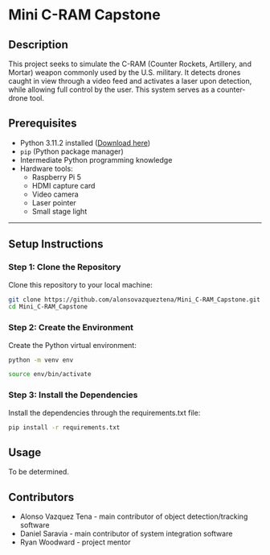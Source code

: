 # Mini C-RAM Capstone

## Description
This project seeks to simulate the C-RAM (Counter Rockets, Artillery, and Mortar) weapon commonly used by the U.S. military. It detects drones caught in view through a video feed and activates a laser upon detection, while allowing full control by the user. This system serves as a counter-drone tool.

## Prerequisites
- Python 3.11.2 installed ([Download here](https://www.python.org/downloads/release/python-3112/))
- `pip` (Python package manager)
- Intermediate Python programming knowledge
- Hardware tools:
    - Raspberry Pi 5
    - HDMI capture card
    - Video camera
    - Laser pointer
    - Small stage light
---

## Setup Instructions

### Step 1: Clone the Repository
Clone this repository to your local machine:
```bash
git clone https://github.com/alonsovazqueztena/Mini_C-RAM_Capstone.git
cd Mini_C-RAM_Capstone
```

### Step 2: Create the Environment
Create the Python virtual environment:
```bash
python -m venv env

source env/bin/activate
```

### Step 3: Install the Dependencies
Install the dependencies through the requirements.txt file:
```bash
pip install -r requirements.txt
```

## Usage
To be determined.

## Contributors
- Alonso Vazquez Tena - main contributor of object detection/tracking software
- Daniel Saravia - main contributor of system integration software
- Ryan Woodward - project mentor

